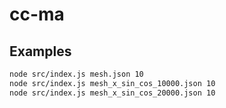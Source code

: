 # cc-ma

## Examples

```bash
node src/index.js mesh.json 10
node src/index.js mesh_x_sin_cos_10000.json 10
node src/index.js mesh_x_sin_cos_20000.json 10
```

